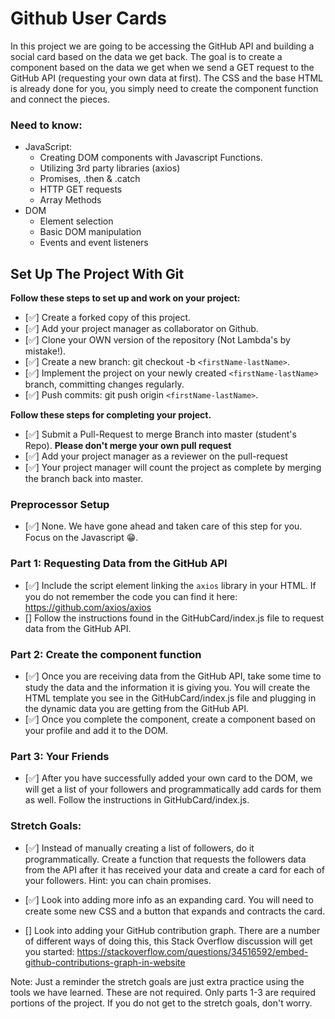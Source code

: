 # Github User Cards

In this project we are going to be accessing the GitHub API and building a social card based on the data we get back. The goal is to create a component based on the data we get when we send a GET request to the GitHub API (requesting your own data at first). The CSS and the base HTML is already done for you, you simply need to create the component function and connect the pieces.

### Need to know:
* JavaScript:
  * Creating DOM components with Javascript Functions.
  * Utilizing 3rd party libraries (axios)
  * Promises, .then & .catch
  * HTTP GET requests
  * Array Methods
* DOM
  * Element selection
  * Basic DOM manipulation
  * Events and event listeners

## Set Up The Project With Git

**Follow these steps to set up and work on your project:**

* [✅] Create a forked copy of this project.
* [✅] Add your project manager as collaborator on Github.
* [✅] Clone your OWN version of the repository (Not Lambda's by mistake!).
* [✅] Create a new branch: git checkout -b `<firstName-lastName>`.
* [✅] Implement the project on your newly created `<firstName-lastName>` branch, committing changes regularly.
* [✅] Push commits: git push origin `<firstName-lastName>`.

**Follow these steps for completing your project.**

* [✅] Submit a Pull-Request to merge <firstName-lastName> Branch into master (student's  Repo). **Please don't merge your own pull request**
* [✅] Add your project manager as a reviewer on the pull-request
* [✅] Your project manager will count the project as complete by merging the branch back into master.

### Preprocessor Setup

  * [✅] None. We have gone ahead and taken care of this step for you. Focus on the Javascript 😁.

### Part 1: Requesting Data from the GitHub API
* [✅] Include the script element linking the `axios` library in your HTML. If you do not remember the code you can find it here: https://github.com/axios/axios
* [] Follow the instructions found in the GitHubCard/index.js file to request data from the GitHub API.

### Part 2: Create the component function

* [✅] Once you are receiving data from the GitHub API, take some time to study the data and the information it is giving you. You will create the HTML template you see in the GitHubCard/index.js file and plugging in the dynamic data you are getting from the GitHub API.
* [✅] Once you complete the component, create a component based on your profile and add it to the DOM.

### Part 3: Your Friends

* [✅] After you have successfully added your own card to the DOM, we will get a list of your followers and programmatically add cards for them as well. Follow the instructions in GitHubCard/index.js. 

### Stretch Goals:

* [✅] Instead of manually creating a list of followers, do it programmatically. Create a function that requests the followers data from the API after it has received your data and create a card for each of your followers. Hint: you can chain promises.

* [✅] Look into adding more info as an expanding card. You will need to create some new CSS and a button that expands and contracts the card. 

* [] Look into adding your GitHub contribution graph. There are a number of different ways of doing this, this Stack Overflow discussion will get you started: https://stackoverflow.com/questions/34516592/embed-github-contributions-graph-in-website

Note: Just a reminder the stretch goals are just extra practice using the tools we have learned. These are not required. Only parts 1-3 are required portions of the project. If you do not get to the stretch goals, don't worry.

